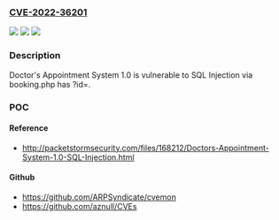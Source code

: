 ### [CVE-2022-36201](https://cve.mitre.org/cgi-bin/cvename.cgi?name=CVE-2022-36201)
![](https://img.shields.io/static/v1?label=Product&message=n%2Fa&color=blue)
![](https://img.shields.io/static/v1?label=Version&message=n%2Fa&color=blue)
![](https://img.shields.io/static/v1?label=Vulnerability&message=n%2Fa&color=brighgreen)

### Description

Doctor's Appointment System 1.0 is vulnerable to SQL Injection via booking.php has ?id=.

### POC

#### Reference
- http://packetstormsecurity.com/files/168212/Doctors-Appointment-System-1.0-SQL-Injection.html

#### Github
- https://github.com/ARPSyndicate/cvemon
- https://github.com/aznull/CVEs


